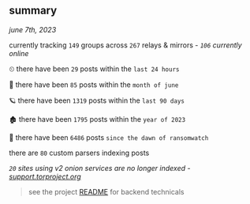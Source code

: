 
## summary
_june 7th, 2023_

currently tracking `149` groups across `267` relays & mirrors - _`106` currently online_

⏲ there have been `29` posts within the `last 24 hours`

🦈 there have been `85` posts within the `month of june`

🪐 there have been `1319` posts within the `last 90 days`

🏚 there have been `1795` posts within the `year of 2023`

🦕 there have been `6486` posts `since the dawn of ransomwatch`

there are `80` custom parsers indexing posts

_`20` sites using v2 onion services are no longer indexed - [support.torproject.org](https://support.torproject.org/onionservices/v2-deprecation/)_

> see the project [README](https://github.com/joshhighet/ransomwatch#ransomwatch--) for backend technicals
